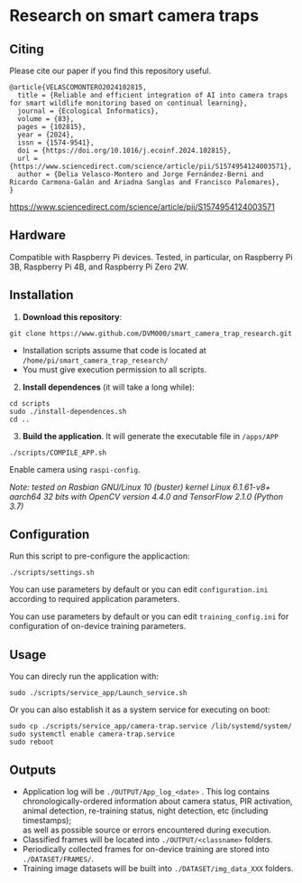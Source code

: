 # Research on smart camera traps

## Citing

Please cite our paper if you find this repository useful.

```
@article{VELASCOMONTERO2024102815,
  title = {Reliable and efficient integration of AI into camera traps for smart wildlife monitoring based on continual learning},
  journal = {Ecological Informatics},
  volume = {83},
  pages = {102815},
  year = {2024},
  issn = {1574-9541},
  doi = {https://doi.org/10.1016/j.ecoinf.2024.102815},
  url = {https://www.sciencedirect.com/science/article/pii/S1574954124003571},
  author = {Delia Velasco-Montero and Jorge Fernández-Berni and Ricardo Carmona-Galán and Ariadna Sanglas and Francisco Palomares},
}
```

https://www.sciencedirect.com/science/article/pii/S1574954124003571


## Hardware

Compatible with Raspberry Pi devices. Tested, in particular, on Raspberry Pi 3B, Raspberry Pi 4B, and Raspberry Pi Zero 2W.


## Installation

1. **Download this repository**:

```
git clone https://www.github.com/DVM000/smart_camera_trap_research.git 
```

 - Installation scripts assume that code is located at `/home/pi/smart_camera_trap_research/`
 - You must give execution permission to all scripts.

2. **Install dependences** (it will take a long while):

```
cd scripts
sudo ./install-dependences.sh
cd ..
```


3. **Build the application**. It will generate the executable file in `/apps/APP`

```
./scripts/COMPILE_APP.sh
```

Enable camera using `raspi-config`.


*Note: tested on Rasbian GNU/Linux 10 (buster) kernel Linux 6.1.61-v8+ aarch64 32 bits with OpenCV version 4.4.0 and TensorFlow 2.1.0 (Python 3.7)*


## Configuration

Run this script to pre-configure the applicaction:

```
./scripts/settings.sh
```

You can use parameters by default or you can edit `configuration.ini` according to required application parameters. 

You can use parameters by default or you can edit `training_config.ini` for configuration of on-device training parameters.



## Usage

You can direcly run the application with:

```
sudo ./scripts/service_app/Launch_service.sh
```

Or you can also establish it as a system service for executing on boot:
 
```
sudo cp ./scripts/service_app/camera-trap.service /lib/systemd/system/  
sudo systemctl enable camera-trap.service
sudo reboot
```


## Outputs

 - Application log will be `./OUTPUT/App_log_<date>` . This log contains chronologically-ordered information about camera status, 
    PIR activation, animal detection, re-training status, night detection, etc (including timestamps);   
    as well as possible source or errors encountered during execution.
 - Classified frames will be located into `./OUTPUT/<classname>` folders. 
 - Periodically collected frames for on-device training are stored into `./DATASET/FRAMES/`.
 - Training image datasets will be built into `./DATASET/img_data_XXX` folders.










 	





